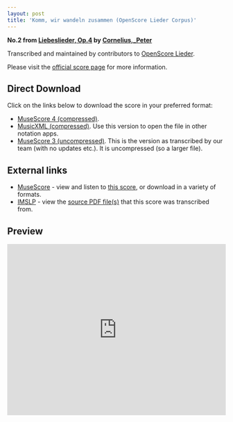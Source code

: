 ```yaml
---
layout: post
title: 'Komm, wir wandeln zusammen (OpenScore Lieder Corpus)'
---
```


__No.2 from [Liebeslieder, Op.4](https://fourscoreandmore.org/openscore/lieder/Cornelius%2C_Peter/Liebeslieder%2C_Op.4/) by [Cornelius,_Peter](https://fourscoreandmore.org/openscore/lieder/Cornelius%2C_Peter)__

Transcribed and maintained by contributors to [OpenScore Lieder].

Please visit the [official score page] for more information.

[official score page]: https://musescore.com/openscore-lieder-corpus/scores/5062139
[OpenScore Lieder]: https://musescore.com/openscore-lieder-corpus

## Direct Download

Click on the links below to download the score in your preferred format:
- [MuseScore 4 (compressed)](https://fourscoreandmore.org/openscore/lieder/Cornelius%2C_Peter/Liebeslieder%2C_Op.4/2_Komm%2C_wir_wandeln_zusammen.mscz).
- [MusicXML (compressed)](https://fourscoreandmore.org/openscore/lieder/Cornelius%2C_Peter/Liebeslieder%2C_Op.4/2_Komm%2C_wir_wandeln_zusammen.mxl). Use this version to open the file in other notation apps.
- [MuseScore 3 (uncompressed)](https://raw.githubusercontent.com/OpenScore/Lieder/refs/heads/main/scores/Cornelius%2C_Peter/Liebeslieder%2C_Op.4/2_Komm%2C_wir_wandeln_zusammen/lc5062139.mscx). This is the version as transcribed by our team (with no updates etc.). It is uncompressed (so a larger file).

## External links

- [MuseScore] - view and listen to [this score][MuseScore], or download in a variety of formats.
- [IMSLP] - view the [source PDF file(s)][IMSLP] that this score was transcribed from.

[MuseScore]: https://musescore.com/score/5062139
[IMSLP]: https://imslp.org/wiki/Special:ReverseLookup/80149

## Preview

<iframe width="100%" height="394" src="https://musescore.com/openscore-lieder-corpus/scores/5062139/embed" frameborder="0" allowfullscreen allow="autoplay; fullscreen"></iframe>
